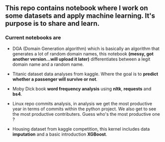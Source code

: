## This repo contains notebook where I work on some datasets and apply machine learning. It's purpose is to share and learn.


### Current notebooks are 
- DGA (Domain Generation algorithm) which is basically an algorithm that generates a lot of random domain names, this notebook **(messy, got another version...will upload it later)** differentiates between a legit domain name and a random name.

- Titanic dataset data analyses from kaggle. Where the goal is to **predict whether a passenger will survive or not**.

- Moby Dick book **word frequency analysis** using **nltk**, **requests** and **bs4**.

- Linux repo commits analysis, in analysis we get the most productive year in terms of commits within the python project. We also get to see the most productive contributers. Guess who's the most productive one ?

- Housing dataset from kaggle competition, this kernel includes data **imputation** and a basic introduction **XGBoost**.
